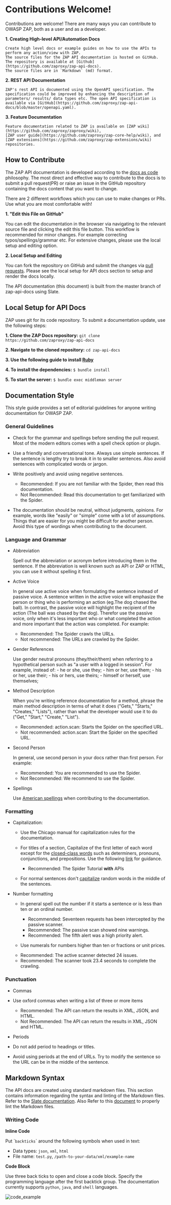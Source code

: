# Contributions Welcome!

Contributions are welcome! There are many ways you can contribute to OWASP ZAP, both as a user and as a developer.

**1. Creating High-level API/Automation Docs**

    Create high level docs or example guides on how to use the APIs to perform any action/view with ZAP.
    The source files for the ZAP API documentation is hosted on GitHub. The repository is available at [Github](https://github.com/zaproxy/zap-api-docs).
    The source files are in `Markdown` (md) format.
    
**2. REST API Documentation**

    ZAP's rest API is documented using the OpenAPI specification. The specification could be improved by enhancing the description of 
    parameters/ results/ data types etc. The open API specification is available via [GitHub](https://github.com/zaproxy/zap-api-docs/blob/master/openapi.yaml).

**3. Feature Documentation**

    Feature documentation related to ZAP is available on [ZAP wiki](https://github.com/zaproxy/zaproxy/wiki), 
    [ZAP user guide](https://github.com/zaproxy/zap-core-help/wiki), and [ZAP extensions](https://github.com/zaproxy/zap-extensions/wiki) repositories.


## How to Contribute

The ZAP API documentation is developed according to the [docs as code](https://www.writethedocs.org/guide/docs-as-code/) philosophy.
The most direct and effective way to contribute to the docs is to submit a pull request(PR) or raise an 
issue in the GitHub repository containing the docs content that you want to change.

There are 2 different workflows which you can use to make changes or PRs. Use what you are most comfortable with!

**1. "Edit this File on GitHub"**
    
You can edit the documentation in the browser via navigating to the relevant source file and clicking the edit this file button.
This workflow is recommended for minor changes. For example correcting typos/spellings/grammar etc.
For extensive changes, please use the local setup and editing option.

**2. Local Setup and Editing**
    
You can fork the repository on GitHub and submit the changes via [pull requests](https://help.github.com/en/articles/creating-a-pull-request-from-a-fork). 
Please see the local setup for API docs section to setup and render the docs locally.

<aside class="notice">
The API documentation (this document) is built from the master branch of zap-api-docs using Slate.
</aside>

## Local Setup for API Docs

ZAP uses git for its code repository. 
To submit a documentation update, use the following steps:

**1. Clone the ZAP Docs repository:** 
    `git clone https://github.com/zaproxy/zap-api-docs`
   
**2. Navigate to the cloned repository:** 
    `cd zap-api-docs`
    
**3. Use the following guide to install [Ruby](https://www.ruby-lang.org/en/documentation/installation/)**

**4. To install the dependencies:** `$ bundle install`
        
**5. To start the server:** `$ bundle exec middleman server`

## Documentation Style

This style guide provides a set of editorial guidelines for anyone writing documentation for OWASP ZAP.

### General Guidelines

* Check for the grammar and spellings before sending the pull request. Most of the modern editors comes with a spell 
check option or plugin.

* Use a friendly and conversational tone. Always use simple sentences. If the sentence is lengthy try to break it in to smaller sentences. 
Also avoid sentences with complicated words or jargon.

* Write positively and avoid using negative sentences.

  - Recommended: If you are not familiar with the Spider, then read this documentation.
  - Not Recommended: Read this documentation to get familiarized with the Spider.

* The documentation should be neutral, without judgments, opinions. For example, words like "easily" or "simple" come with 
a lot of assumptions. Things that are easier for you might be difficult for another person. Avoid this type of wordings 
when contributing to the document.

### Language and Grammar

* Abbreviation

    Spell out the abbreviation or acronym before introducing them in the sentence. If the abbreviation is well known such as
    API or ZAP or HTML, you can use it without spelling it first.

* Active Voice

    In general use active voice when formulating the sentence instead of passive voice. A sentence written in the active voice will emphasize 
    the person or thing who is performing an action (eg.The dog chased the ball).  In contrast, the passive voice will highlight 
    the recipient of the action (The ball was chased by the dog). Therefor use the passive voice, only when it's less important 
    who or what completed the action and more important that the action was completed. For example:
    
    - Recommended: The Spider crawls the URLs.
    - Not recommended: The URLs are crawled by the Spider.<br>

* Gender References

    Use gender neutral pronouns (they/their/them) when referring to a hypothetical person such as "a user with a logged in session". 
    For example, instead of:
        - he or she, use they;
        - him or her, use them;
        - his or her, use their;
        - his or hers, use theirs;
        - himself or herself, use themselves;

* Method Description

    When you're writing reference documentation for a method, phrase the main method description in terms of what it does 
    ("Gets," "Starts," "Creates," "Lists"), rather than what the developer would use it to do ("Get," "Start," "Create," "List").
    
    - Recommended: action.scan: Starts the Spider on the specified URL. 
    - Not recommended: action.scan: Start the Spider on the specified URL.<br>

* Second Person

    In general, use second person in your docs rather than first person. For example:
    
    - Recommended: You are recommended to use the Spider.
    - Not Recommended: We recommend to use the Spider. <br>

* Spellings

    Use [American spellings](https://www.oxfordinternationalenglish.com/differences-in-british-and-american-spelling/) when
    contributing to the documentation. 
 
### Formatting

* Capitalization:

    * Use the Chicago manual for capitalization rules for the documentation.
    
    * For titles of a section, Capitalize of the first letter of each word except for the [closed-class words](http://babelnet.sbg.ac.at/themepark/grammar/classes.htm) 
      such as determiners, pronouns, conjunctions, and prepositions. Use the following [link](https://capitalizemytitle.com/#Chicago) for guidance.
      - Recommended: The Spider Tutorial **with** APIs
      
    * For normal sentences don't [capitalize](https://www.grammarly.com/blog/capitalization-rules/) random words in the middle of the sentences.
    
* Number formatting   
    * In general spell out the number if it starts a sentence or is less than ten or an ordinal number. 
      - Recommended: Seventeen requests has been intercepted by the passive scanner. 
      - Recommended: The passive scan showed nine warnings.    
      - Recommended: The fifth alert was a high priority alert.  
       
    * Use numerals for numbers higher than ten or fractions or unit prices.
     - Recommended: The active scanner detected 24 issues.
     - Recommended: The scanner took 23.4 seconds to complete the crawling.

### Punctuation
    
*  Commas
  * Use oxford commas when writing a list of three or more items
      - Recommended: The API can return the results in XML, JSON, and HTML.
      - Not Recommended: The API can return the results in XML, JSON and HTML. <br>

*  Periods
  * Do not add period to headings or titles.  
  * Avoid using periods at the end of URLs. Try to modify the sentence so the URL can be in the middle of the sentence.
    
## Markdown Syntax

The API docs are created using standard markdown files. This section contains information regarding the syntax and linting of the Markdown files.
Refer to the [Slate documentation](https://github.com/slatedocs/slate/wiki/Markdown-Syntax). Also Refer to this 
[document](https://github.com/markdownlint/markdownlint/edit/master/docs/RULES.md) to properly lint the Markdown files.

### Writing Code

**Inline Code**

Put \``backticks`\` around the following symbols when used in text:

* Data types: `json`, `xml`, `html`
* File name: `test.py`, `/path-to-your-data/xml/example-name`

**Code Block**                                              

Use three back ticks to open and close a code block. Specify the programming language after the first backtick group. 
The documentation currently supports `python`, `java`, and `shell` languages.

![code_example](../images/code_example.png)
